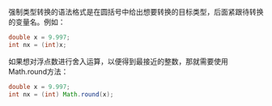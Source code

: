 强制类型转换的语法格式是在圆括号中给出想要转换的目标类型，后面紧跟待转换的变量名。例如：

```java
double x = 9.997;
int nx = (int)x;
```

如果想对浮点数进行舍入运算，以便得到最接近的整数，那就需要使用Math.round方法：

```java
double x = 9.997;
int nx = (int) Math.round(x);
```